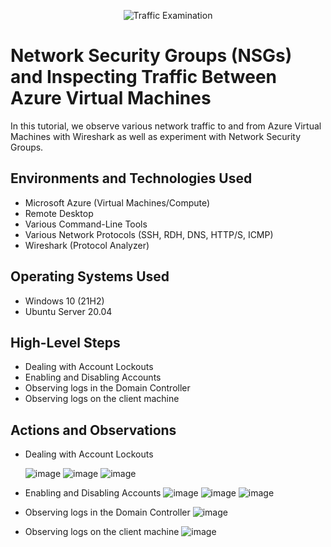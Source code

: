 <p align="center">
<img src="https://i.imgur.com/Ua7udoS.png" alt="Traffic Examination"/>
</p>

<h1>Network Security Groups (NSGs) and Inspecting Traffic Between Azure Virtual Machines</h1>
In this tutorial, we observe various network traffic to and from Azure Virtual Machines with Wireshark as well as experiment with Network Security Groups. <br />




<h2>Environments and Technologies Used</h2>

- Microsoft Azure (Virtual Machines/Compute)
- Remote Desktop
- Various Command-Line Tools
- Various Network Protocols (SSH, RDH, DNS, HTTP/S, ICMP)
- Wireshark (Protocol Analyzer)

<h2>Operating Systems Used </h2>

- Windows 10 (21H2)
- Ubuntu Server 20.04

<h2>High-Level Steps</h2>

- Dealing with Account Lockouts
- Enabling and Disabling Accounts
- Observing logs in the Domain Controller
- Observing logs on the client machine

<h2>Actions and Observations</h2>

- Dealing with Account Lockouts

  ![image](https://github.com/user-attachments/assets/aab8a1d9-f265-4c38-91d2-1e93f4dae1fc)
  ![image](https://github.com/user-attachments/assets/bbe6f892-b333-46fe-ad88-825dd9ad45ae)
  ![image](https://github.com/user-attachments/assets/0ded611d-53ee-497c-bdbc-8dddea819f12)


- Enabling and Disabling Accounts
![image](https://github.com/user-attachments/assets/fa3871fd-919b-41a6-936f-9f38a54e8ba1)
![image](https://github.com/user-attachments/assets/c4b0d660-c2f6-42a8-9de9-2c9e36bb0c8d)
![image](https://github.com/user-attachments/assets/d3a04ce8-1ba0-4659-b131-fc12b645edfa)

- Observing logs in the Domain Controller
  ![image](https://github.com/user-attachments/assets/f963f7ca-de27-465e-a6a0-f088195cdfcc)

- Observing logs on the client machine
![image](https://github.com/user-attachments/assets/c26b03ab-f469-4000-aace-32c13838c1ef)

